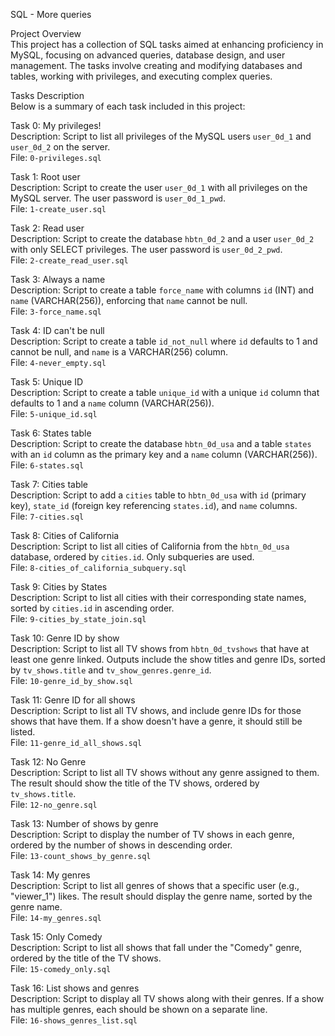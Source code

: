 SQL - More queries        

Project Overview     
This project has a collection of SQL tasks aimed at enhancing proficiency in MySQL, focusing on advanced queries, database design, and user management. The tasks involve creating and modifying databases and tables, working with privileges, and executing complex queries.     
  
Tasks Description     
Below is a summary of each task included in this project:        

Task 0: My privileges!               
Description: Script to list all privileges of the MySQL users `user_0d_1` and `user_0d_2` on the server.       
File: `0-privileges.sql`           

Task 1: Root user      
Description: Script to create the user `user_0d_1` with all privileges on the MySQL server. The user password is `user_0d_1_pwd`.        
File: `1-create_user.sql`          

Task 2: Read user      
Description: Script to create the database `hbtn_0d_2` and a user `user_0d_2` with only SELECT privileges. The user password is `user_0d_2_pwd`.         
File: `2-create_read_user.sql`       

Task 3: Always a name      
Description: Script to create a table `force_name` with columns `id` (INT) and `name` (VARCHAR(256)), enforcing that `name` cannot be null.      
File: `3-force_name.sql`        

Task 4: ID can't be null      
Description: Script to create a table `id_not_null` where `id` defaults to 1 and cannot be null, and `name` is a VARCHAR(256) column.     
File: `4-never_empty.sql`      

Task 5: Unique ID       
Description: Script to create a table `unique_id` with a unique `id` column that defaults to 1 and a `name` column (VARCHAR(256)).      
File: `5-unique_id.sql`                

Task 6: States table           
Description: Script to create the database `hbtn_0d_usa` and a table `states` with an `id` column as the primary key and a `name` column (VARCHAR(256)).   
File: `6-states.sql`        

Task 7: Cities table        
Description: Script to add a `cities` table to `hbtn_0d_usa` with `id` (primary key), `state_id` (foreign key referencing `states.id`), and `name` columns.   
File: `7-cities.sql`              
  
Task 8: Cities of California           
Description: Script to list all cities of California from the `hbtn_0d_usa` database, ordered by `cities.id`. Only subqueries are used.       
File: `8-cities_of_california_subquery.sql`          
  
Task 9: Cities by States               
Description: Script to list all cities with their corresponding state names, sorted by `cities.id` in ascending order.        
File: `9-cities_by_state_join.sql`                 
     
Task 10: Genre ID by show            
Description: Script to list all TV shows from `hbtn_0d_tvshows` that have at least one genre linked. Outputs include the show titles and genre IDs, sorted by `tv_shows.title` and `tv_show_genres.genre_id`.         
File: `10-genre_id_by_show.sql`             

Task 11: Genre ID for all shows         
Description: Script to list all TV shows, and include genre IDs for those shows that have them. If a show doesn't have a genre, it should still be listed.     
File: `11-genre_id_all_shows.sql`      

Task 12: No Genre     
Description: Script to list all TV shows without any genre assigned to them. The result should show the title of the TV shows, ordered by `tv_shows.title`.    
File: `12-no_genre.sql`      

Task 13: Number of shows by genre           
Description: Script to display the number of TV shows in each genre, ordered by the number of shows in descending order.      
File: `13-count_shows_by_genre.sql`       

Task 14: My genres        
Description: Script to list all genres of shows that a specific user (e.g., "viewer_1") likes. The result should display the genre name, sorted by the genre name.         
File: `14-my_genres.sql`        

Task 15: Only Comedy          
Description: Script to list all shows that fall under the "Comedy" genre, ordered by the title of the TV shows.        
File: `15-comedy_only.sql`          

Task 16: List shows and genres      
Description: Script to display all TV shows along with their genres. If a show has multiple genres, each should be shown on a separate line.     
File: `16-shows_genres_list.sql`        
